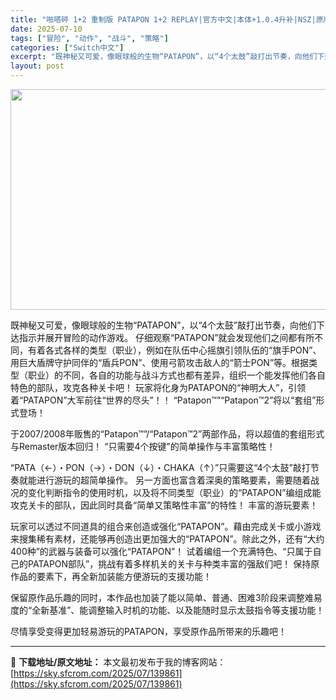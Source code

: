 ```yaml
---
title: "啪嗒砰 1+2 重制版 PATAPON 1+2 REPLAY|官方中文|本体+1.0.4升补|NSZ|原版|"
date: 2025-07-10
tags: ["冒险", "动作", "战斗", "策略"]
categories: ["Switch中文"]
excerpt: "既神秘又可爱，像眼球般的生物“PATAPON”，以“4个太鼓”敲打出节奏，向他们下达指示并展开冒险的动作游戏。 仔细观察“PATAPON”就会发现他们之间都有所不同，有着各式各样的类型（职业），例如在队伍中心摇旗引领队伍的“旗手PON”、用巨大盾牌守护同伴的“盾兵PON”、使用弓箭攻击敌人的“箭士P&hellip;"
layout: post
---
```


<img class="aligncenter size-full wp-image-139862" src="https://sky.sfcrom.com/wp-content/uploads/2025/07/2025071007321339.webp" alt="" width="616" height="353" />

既神秘又可爱，像眼球般的生物“PATAPON”，以“4个太鼓”敲打出节奏，向他们下达指示并展开冒险的动作游戏。
仔细观察“PATAPON”就会发现他们之间都有所不同，有着各式各样的类型（职业），例如在队伍中心摇旗引领队伍的“旗手PON”、用巨大盾牌守护同伴的“盾兵PON”、使用弓箭攻击敌人的“箭士PON”等。根据类型（职业）的不同，各自的功能与战斗方式也都有差异，组织一个能发挥他们各自特色的部队，攻克各种关卡吧！
玩家将化身为PATAPON的“神明大人”，引领着“PATAPON”大军前往“世界的尽头”！！
“Patapon™”“Patapon™2”将以“套组”形式登场！

于2007/2008年贩售的“Patapon™”/“Patapon™2”两部作品，将以超值的套组形式与Remaster版本回归！
“只需要4个按键”的简单操作与丰富策略性！

“PATA（←）・PON（→）・DON（↓）・CHAKA（↑）”只需要这“4个太鼓”敲打节奏就能进行游玩的超简单操作。
另一方面也富含着深奥的策略要素，需要随着战况的变化判断指令的使用时机，以及将不同类型（职业）的“PATAPON”编组成能攻克关卡的部队，因此同时具备“简单又策略性丰富”的特性！
丰富的游玩要素！

玩家可以透过不同道具的组合来创造或强化“PATAPON”。藉由完成关卡或小游戏来搜集稀有素材，还能够再创造出更加强大的“PATAPON”。除此之外，还有“大约400种”的武器与装备可以强化“PATAPON”！
试着编组一个充满特色、“只属于自己的PATAPON部队”，挑战有着多样机关的关卡与种类丰富的强敌们吧！
保持原作品的要素下，再全新加装能方便游玩的支援功能！

保留原作品乐趣的同时，本作品也加装了能以简单、普通、困难3阶段来调整难易度的“全新基准”、能调整输入时机的功能、以及能随时显示太鼓指令等支援功能！

尽情享受变得更加轻易游玩的PATAPON，享受原作品所带来的乐趣吧！

---
📖 **下载地址/原文地址：** 本文最初发布于我的博客网站：[https://sky.sfcrom.com/2025/07/139861](https://sky.sfcrom.com/2025/07/139861)
